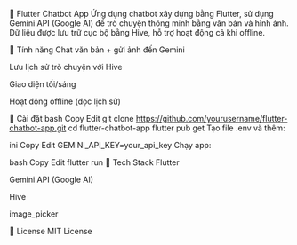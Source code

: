 🤖 Flutter Chatbot App
Ứng dụng chatbot xây dựng bằng Flutter, sử dụng Gemini API (Google AI) để trò chuyện thông minh bằng văn bản và hình ảnh. Dữ liệu được lưu trữ cục bộ bằng Hive, hỗ trợ hoạt động cả khi offline.

🔑 Tính năng
Chat văn bản + gửi ảnh đến Gemini

Lưu lịch sử trò chuyện với Hive

Giao diện tối/sáng

Hoạt động offline (đọc lịch sử)

🚀 Cài đặt
bash
Copy
Edit
git clone https://github.com/yourusername/flutter-chatbot-app.git
cd flutter-chatbot-app
flutter pub get
Tạo file .env và thêm:

ini
Copy
Edit
GEMINI_API_KEY=your_api_key
Chạy app:

bash
Copy
Edit
flutter run
🧱 Tech Stack
Flutter

Gemini API (Google AI)

Hive

image_picker

📄 License
MIT License
